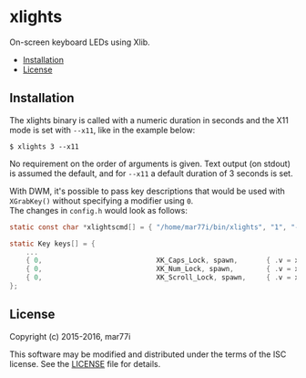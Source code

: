 
# xlights

On-screen keyboard LEDs using Xlib.

* [Installation](#installation)
* [License](#license)

## Installation

The xlights binary is called with a numeric duration in seconds and the X11 mode
is set with `--x11`, like in the example below:
```
$ xlights 3 --x11
```

No requirement on the order of arguments is given.
Text output (on stdout) is assumed the default, and for `--x11` a default
duration of 3 seconds is set.

With DWM, it's possible to pass key descriptions that would be used with
`XGrabKey()` without specifying a modifier using `0`.<br>
The changes in `config.h` would look as follows:

```c
static const char *xlightscmd[] = { "/home/mar77i/bin/xlights", "1", "--x11" };

static Key keys[] = {
	...
	{ 0,                            XK_Caps_Lock, spawn,       { .v = xlightscmd } },
	{ 0,                            XK_Num_Lock, spawn,        { .v = xlightscmd } },
	{ 0,                            XK_Scroll_Lock, spawn,     { .v = xlightscmd } },
};
```

## License

Copyright (c) 2015-2016, mar77i <mar77i at mar77i dot ch>

This software may be modified and distributed under the terms
of the ISC license.  See the [LICENSE](LICENSE) file for details.
